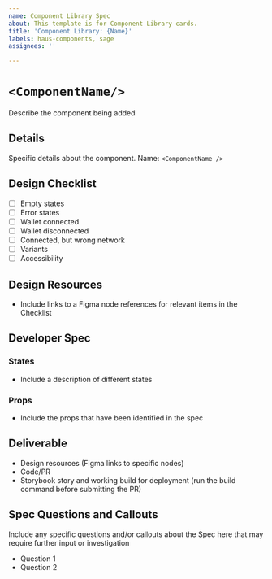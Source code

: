 ```yaml
---
name: Component Library Spec
about: This template is for Component Library cards.
title: 'Component Library: {Name}'
labels: haus-components, sage
assignees: ''

---
```


# `<ComponentName/>`

Describe the component being added

## Details

Specific details about the component. 
Name: `<ComponentName />`

## Design Checklist

- [ ] Empty states
- [ ] Error states
- [ ] Wallet connected
- [ ] Wallet disconnected
- [ ] Connected, but wrong network
- [ ] Variants
- [ ] Accessibility

## Design Resources

- Include links to a Figma node references for relevant items in the Checklist

## Developer Spec

### States

- Include a description of different states 

### Props

- Include the props that have been identified in the spec

## Deliverable

- Design resources (Figma links to specific nodes)
- Code/PR
- Storybook story and working build for deployment (run the build command before submitting the PR)

## Spec Questions and Callouts

Include any specific questions and/or callouts about the Spec here that may require further input or investigation

- Question 1
- Question 2
